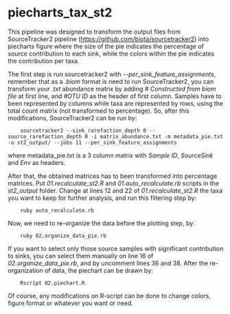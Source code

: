# piecharts_tax_st2
This pipeline was designed to transform the output files from SourceTracker2 pipeline (https://github.com/biota/sourcetracker2) into piecharts figure where the size of the pie indicates the percentage of source contribution to each sink, while the colors within the pie indicates the contribution per taxa.

The first step is run sourcetracker2 with <i>--per_sink_feature_assignments</i>, remember that as a <i>.biom</i> format is need to run SourceTracker2, you can transform your <i>.txt</i> abundance matrix by adding <i># Constructed from biom file</i> at first line, and <i>#OTU ID</i> as the header of first column. Samples have to been represented by columns while taxa are represented by rows, using the total count matrix (not transformed to percentage). So, after this modifications, SourceTracker2 can be run by:

        sourcetracker2 --sink_rarefaction_depth 0 --source_rarefaction_depth 0 -i matrix_abundance.txt -m metadata_pie.txt -o st2_output/ --jobs 11 --per_sink_feature_assignments

where metadata_pie.txt is a 3 column matrix with <i>Sample ID</i>, <i>SourceSink</i> and <i>Env</i> as headers.

After that, the obtained matrices has to been transformed into percentage matrices. Put <i>01.recalculate_st2.R</i> and <i>01.auto_recalculate.rb</i> scripts in the <i>st2_output</i> folder. Change at lines 12 and 22 of <i>01.recalculate_st2.R</i> the taxa you want to keep for further analysis, and run this filtering step by:

        ruby auto_recalculate.rb

Now, we need to re-organize the data before the plotting step, by: 

        ruby 02.organize_data_pie.rb

If you want to select only those source samples with significant contribution to sinks, you can select them manually on line 16 of <i>02.organize_data_pie.rb</i>, and by uncomment lines 36 and 38. After the re-organization of data, the piechart can be drawn by:

        Rscript 02.piechart.R

Of course, any modifications on R-script can be done to change colors, figure format or whatever you want or need.
